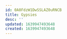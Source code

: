 ```yaml
---
id: 0A0FdzW1DwSSLAZ0uRNCB
title: Gypsies
desc: ''
updated: 1639947493648
created: 1639947493648
---
```



